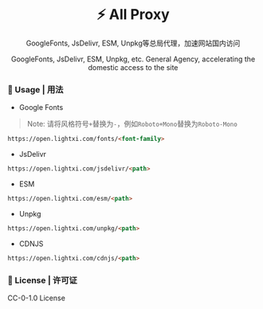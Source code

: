 <div align="center">

# ⚡ All Proxy

GoogleFonts, JsDelivr, ESM, Unpkg等总局代理，加速网站国内访问

GoogleFonts, JsDelivr, ESM, Unpkg, etc. General Agency, accelerating the domestic access to the site

</div>

### 🚀 Usage | 用法

- Google Fonts
> Note: 请将风格符号`+`替换为`-`，例如`Roboto+Mono`替换为`Roboto-Mono`

```html
https://open.lightxi.com/fonts/<font-family>
```

- JsDelivr
```html
https://open.lightxi.com/jsdelivr/<path>
```

- ESM
```html
https://open.lightxi.com/esm/<path>
```

- Unpkg
```html
https://open.lightxi.com/unpkg/<path>
```

- CDNJS
```html
https://open.lightxi.com/cdnjs/<path>
```

### 📝 License | 许可证
CC-0-1.0 License
